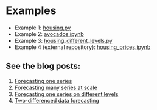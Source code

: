 # Examples

- Example 1: [housing.py](housing.py)
- Example 2: [avocados.ipynb](avocados.ipynb)
- Example 3: [housing_different_levels.py](housing_different_levels.py)
- Example 4 (external repository): [housing_prices.ipynb](https://github.com/mikekeith52/housing_prices/blob/main/housing_prices.ipynb)

## See the blog posts:
1. [Forecasting one series](https://towardsdatascience.com/introducing-scalecast-a-forecasting-library-pt-1-33b556d9b019)
2. [Forecasting many series at scale](https://towardsdatascience.com/may-the-forecasts-be-with-you-introducing-scalecast-pt-2-692f3f7f0be5)
3. [Forecasting one series on different levels](https://towardsdatascience.com/forecast-on-3-levels-introducing-scalecast-pt-3-eb725e0be6c9)
4. [Two-differenced data forecasting](https://medium.com/codex/forecasting-home-prices-in-your-zip-code-ab9be2c33d0e)